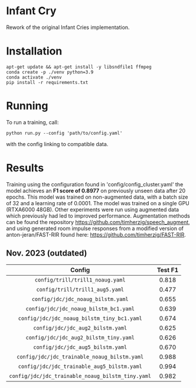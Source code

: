 # Infant Cry

Rework of the original Infant Cries implementation.

# Installation

    apt-get update && apt-get install -y libsndfile1 ffmpeg
    conda create -p ./venv python=3.9
    conda activate ./venv
    pip install -r requirements.txt

# Running

To run a training, call:

    python run.py --config 'path/to/config.yaml'

with the config linking to compatible data. 

# Results

Training using the configuration found in 'config/config_cluster.yaml' the model achieves an **F1 score of 0.8977** on previously unseen data after 20 epochs. This model was trained on non-augmented data, with a batch size of 32 and a learning rate of 0.0001. The model was trained on a single GPU (RTXA6000 48GB). Other experiments were run using augmented data which previously had led to improved performance. Augmentation methods can be found the repository https://github.com/timherzig/speech_augment, and using generated room impulse responses from a modified version of anton-jeran/FAST-RIR found here: https://github.com/timherzig/FAST-RIR.


## Nov. 2023 (outdated)

|Config|Test F1|
|:---:|:---:|
|`config/trill/trill1_noaug.yaml`|0.818|
|`config/trill/trill1_aug5.yaml`|0.477|
|`config/jdc/jdc_noaug_bilstm.yaml`|0.655|
|`config/jdc/jdc_noaug_bilstm_bc1.yaml`|0.639|
|`config/jdc/jdc_noaug_bilstm_tiny_bc1.yaml`|0.674|
|`config/jdc/jdc_aug2_bilstm.yaml`|0.625|
|`config/jdc/jdc_aug2_bilstm_tiny.yaml`|0.626|
|`config/jdc/jdc_aug5_bilstm.yaml`|0.670|
|`config/jdc/jdc_trainable_noaug_bilstm.yaml`|0.988|
|`config/jdc/jdc_trainable_aug5_bilstm.yaml`|0.994|
|`config/jdc/jdc_trainable_noaug_bilstm_tiny.yaml`|0.982|
